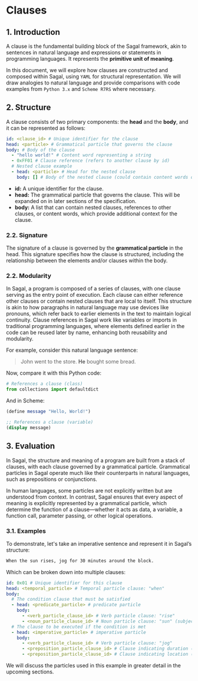 # Clauses

## 1. Introduction

A clause is the fundamental building block of the Sagal framework, akin to sentences in natural language and expressions or statements in programming languages.
It represents the **primitive unit of meaning**.

In this document, we will explore how clauses are constructed and composed within Sagal, using `YAML` for structural representation.
We will draw analogies to natural language and provide comparisons with code examples from `Python 3.x` and `Scheme R7RS` where necessary.

## 2. Structure

A clause consists of two primary components: the **head** and the **body**, and it can be represented as follows:

```yaml
id: <clause_id> # Unique identifier for the clause
head: <particle> # Grammatical particle that governs the clause
body: # Body of the clause
  - "hello world!" # Content word representing a string
  - 0xFF01 # Clause reference (refers to another clause by id)
  # Nested clause example
  - head: <particle> # Head for the nested clause
    body: [] # Body of the nested clause (could contain content words or more clauses)
```

- **id:** A unique identifier for the clause.
- **head:** The grammatical particle that governs the clause.
  This will be expanded on in later sections of the specification.
- **body:** A list that can contain nested clauses, references to other clauses, or content words, which provide additional context for the clause.

### 2.2. Signature

The signature of a clause is governed by the **grammatical particle** in the head.
This signature specifies how the clause is structured, including the relationship between the elements and/or clauses within the body.

### 2.2. Modularity

In Sagal, a program is composed of a series of clauses, with one clause serving as the entry point of execution.
Each clause can either reference other clauses or contain nested clauses that are local to itself.
This structure is akin to how paragraphs in natural language may use devices like pronouns, which refer back to earlier elements in the text to maintain logical continuity.
Clause references in Sagal work like variables or imports in traditional programming languages, where elements defined earlier in the code can be reused later by name, enhancing both reusability and modularity.

For example, consider this natural language sentence:

> John went to the store. **He** bought some bread.

Now, compare it with this Python code:

```py
# References a clause (class)
from collections import defaultdict
```

And in Scheme:

```scheme
(define message "Hello, World!")

;; References a clause (variable)
(display message)
```

## 3. Evaluation

In Sagal, the structure and meaning of a program are built from a stack of clauses, with each clause governed by a grammatical particle.
Grammatical particles in Sagal operate much like their counterparts in natural languages, such as prepositions or conjunctions.

In human languages, some particles are not explicitly written but are understood from context.
In contrast, Sagal ensures that every aspect of meaning is explicitly represented by a grammatical particle, which determine the function of a clause—whether it acts as data, a variable, a function call, parameter passing, or other logical operations.

### 3.1. Examples

To demonstrate, let's take an imperative sentence and represent it in Sagal’s structure:

```txt
When the sun rises, jog for 30 minutes around the block.
```

Which can be broken down into multiple clauses:

```yaml
id: 0x01 # Unique identifier for this clause
head: <temporal_particle> # Temporal particle clause: "when"
body:
  # The condition clause that must be satisfied
  - head: <predicate_particle> # predicate particle
    body:
      - <verb_particle_clause_id> # Verb particle clause: "rise"
      - <noun_particle_clause_id> # Noun particle clause: "sun" (subject of the verb)
  # The clause to be executed if the condition is met
  - head: <imperative_particle> # imperative particle
    body:
      - <verb_particle_clause_id> # Verb particle clause: "jog"
      - <preposition_particle_clause_id> # Clause indicating duration (for 30 minutes)
      - <preposition_particle_clause_id> # Clause indicating location (around the block)
```

We will discuss the particles used in this example in greater detail in the upcoming sections.
